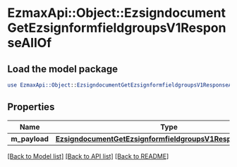 # EzmaxApi::Object::EzsigndocumentGetEzsignformfieldgroupsV1ResponseAllOf

## Load the model package
```perl
use EzmaxApi::Object::EzsigndocumentGetEzsignformfieldgroupsV1ResponseAllOf;
```

## Properties
Name | Type | Description | Notes
------------ | ------------- | ------------- | -------------
**m_payload** | [**EzsigndocumentGetEzsignformfieldgroupsV1ResponseMPayload**](EzsigndocumentGetEzsignformfieldgroupsV1ResponseMPayload.md) |  | 

[[Back to Model list]](../README.md#documentation-for-models) [[Back to API list]](../README.md#documentation-for-api-endpoints) [[Back to README]](../README.md)


